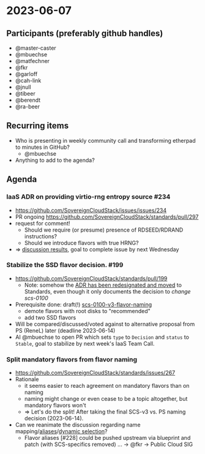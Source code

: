 # 2023-06-07

## Participants (preferably github handles)

- @master-caster
- @mbuechse
- @matfechner
- @fkr
- @garloff
- @cah-link
- @jnull
- @tibeer
- @berendt
- @ra-beer

## Recurring items

- Who is presenting in weekly community call and transforming etherpad to minutes in GitHub?
  - @mbuechse
- Anything to add to the agenda?

## Agenda

### IaaS ADR on providing virtio-rng entropy source #234

- <https://github.com/SovereignCloudStack/issues/issues/234>
- PR ongoing <https://github.com/SovereignCloudStack/standards/pull/297>
- request for comment!
  - Should we require (or presume) presence of RDSEED/RDRAND instructions?
  - Should we introduce flavors with true HRNG?
- => [discussion results](https://github.com/SovereignCloudStack/issues/issues/234#issuecomment-1580197129), goal to complete issue by next Wednesday

### Stabilize the SSD flavor decision. #199

- <https://github.com/SovereignCloudStack/standards/pull/199>
  - Note: somehow the [ADR has been redesignated and moved](https://github.com/SovereignCloudStack/standards/pull/241) to Standards, even though it only documents the decision to *change scs-0100*
- Prerequisite done: draft(!) [scs-0100-v3-flavor-naming](https://github.com/SovereignCloudStack/standards/blob/main/Standards/scs-0100-v3-flavor-naming.md)
  - demote flavors with root disks to "recommended"
  - add two SSD flavors
- Will be compared/discussed/voted against to alternative proposal from PS (ReneL) later (deadline 2023-06-14)
- AI @mbuechse to open PR which sets `type` to `Decision` and `status` to `Stable`, goal to stabilize by next week's IaaS Team Call.

### Split mandatory flavors from flavor naming

- <https://github.com/SovereignCloudStack/standards/issues/267>
- Rationale
  - it seems easier to reach agreement on mandatory flavors than on naming
  - naming might change or even cease to be a topic altogether, but mandatory flavors won't
  - => Let's do the split! After taking the final SCS-v3 vs. PS naming decision (2023-06-14).
- Can we reanimate the discussion regarding name mapping/[aliases](https://github.com/SovereignCloudStack/standards/issues/228)/[dynamic selection](https://github.com/SovereignCloudStack/issues/issues/287)?
  - Flavor aliases [#228] could be pushed upstream via blueprint and patch (with SCS-specifics removed) ... -> @fkr -> Public Cloud SIG
